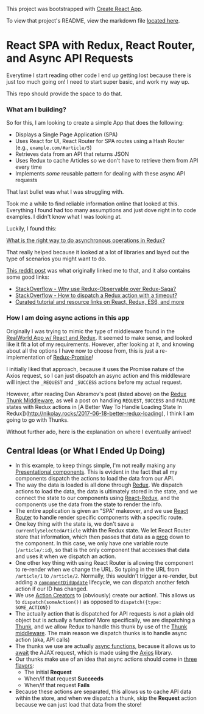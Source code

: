 This project was bootstrapped with [Create React App](https://github.com/facebookincubator/create-react-app).

To view that project's README, view the markdown file [located here](https://github.com/facebookincubator/create-react-app/blob/master/packages/react-scripts/template/README.md).

# React SPA with Redux, React Router, and Async API Requests

Everytime I start reading other code I end up getting lost because there is just too much
going on! I need to start super basic, and work my way up.

This repo should provide the space to do that.

### What am I building?

So for this, I am looking to create a simple App that does the following:

- Displays a Single Page Application (SPA)
- Uses React for UI, React Router for SPA routes using a Hash Router (e.g., `example.com/#article/5`)
- Retrieves data from an API that returns JSON
- Uses Redux to cache Articles so we don't have to retrieve them from API every time
- Implements _some_ reusable pattern for dealing with these async API requests

That last bullet was what I was struggling with.

Took me a while to find reliable information online that looked at this. Everything I found had too
many assumptions and just dove right in to code examples. I didn't know what I was looking at.

Luckily, I found this:

[What is the right way to do asynchronous operations in Redux?](https://decembersoft.com/posts/what-is-the-right-way-to-do-asynchronous-operations-in-redux/)

That really helped because it looked at a lot of libraries and layed out the type
of scenarios you might want to do.

[This reddit post](https://www.reddit.com/r/reactjs/comments/7yhhnx/reduxsaga_or_reduxobservable/dugwyrj/)
was what originally linked me to that, and it also contains some good links:

- [StackOverflow - Why use Redux-Observable over Redux-Saga?](https://stackoverflow.com/q/40021344)
- [StackOverflow - How to dispatch a Redux action with a timeout?](https://stackoverflow.com/a/38574266)
- [Curated tutorial and resource links on React, Redux, ES6, and more](https://github.com/markerikson/react-redux-links)

### How I am doing async actions in this app

Originally I was trying to mimic the type of middleware found in the
[RealWorld App w/ React and Redux](https://github.com/gothinkster/react-redux-realworld-example-app/blob/master/src/middleware.js#L10).
It seemed to make sense, and looked like it fit a lot of my requirements. However, after looking
at it, and knowing about all the options I have now to choose from, this is just a re-implementation
of [Redux-Promise](https://github.com/redux-utilities/redux-promise)!

I initially liked that approach, because it uses the Promise nature of the Axios request, so
I can just dispatch an async action and this middleware will inject the `_REQUEST` and `_SUCCESS`
actions before my actual request.

However, after reading Dan Abramov's post (listed above) on the [Redux Thunk Middleware](https://stackoverflow.com/a/35415559/864233), as well a post on handling `REQUEST`, `SUCCESS` and
`FAILURE` states with Redux actions in [A Better Way To Handle Loading State In Redux])(http://nikolay.rocks/2017-06-18-better-redux-loading),
I think I am going to go with Thunks.

Without further ado, here is the explanation on where I eventually arrived!

## Central Ideas (or What I Ended Up Doing)

- In this example, to keep things simple, I'm not really making any
  [Presentational components](https://medium.com/@dan_abramov/smart-and-dumb-components-7ca2f9a7c7d0).
  This is evident in the fact that all my components dispatch the actions to load the data from our
  API.
- The way the data is loaded is all done through [Redux](https://redux.js.org/). We dispatch actions
  to load the data, the data is ultimately stored in the state, and we connect the state to our
  components using [React-Redux](https://github.com/reduxjs/react-redux), and the components use
  the data from the state to render the info.
- The entire application is given an "SPA" makeover, and we use [React Router](https://reacttraining.com/react-router/)
  to handle render specific components with a specific route.
- One key thing with the state is, we don't save a `currentlySelectedArticle` within the Redux state.
  We let React Router store that information, which then passes that data as a
  [prop](https://reactjs.org/docs/components-and-props.html) down to the component. In this case,
  we only have one variable route (`/article/:id`), so that is the only component that accesses
  that data and uses it when we dispatch an action.
- One other key thing with using React Router is allowing the component to re-render when we change
  the URL. So typing in the URL from `/article/1` to `/article/2`. Normally, this wouldn't trigger
  a re-render, but adding a [`componentDidUpdate`](https://reactjs.org/docs/react-component.html#componentdidupdate)
  lifecycle, we can dispatch another fetch action if our ID has changed.
- We use [Action Creators](https://redux.js.org/basics/actions#action-creators) to (obviously) create
  our action!. This allows us to `dispatch(someAction())` as opposed to
  `dispatch({type: SOME_ACTION})`
- The actually action that is dispatched for API requests is _not_ a plain old object but is actually a function!
  More specifically, we are dispatching a [Thunk](https://daveceddia.com/what-is-a-thunk/),
  and we allow Redux to handle this thunk by use of the
  [Thunk middleware](https://github.com/reduxjs/redux-thunk). The main reason we dispatch thunks is
  to handle async action (aka, API calls)
- The thunks we use are actually [async functions](http://mdn.io/async_function), because it allows us
  to [await](http://mdn.io/await) the AJAX request, which is made using the [Axios](https://github.com/axios/axios)
  library.
- Our thunks make use of an idea that async actions should come in [three flavors](https://decembersoft.com/posts/a-simple-naming-convention-for-action-creators-in-redux-js/):
  - The initial **Request**
  - When/if that request **Succeeds**
  - When/if that request **Fails**
- Because these actions are separated, this allows us to cache API data within the store, and when we
  dispatch a thunk, skip the **Request** action because we can just load that data from the store!
